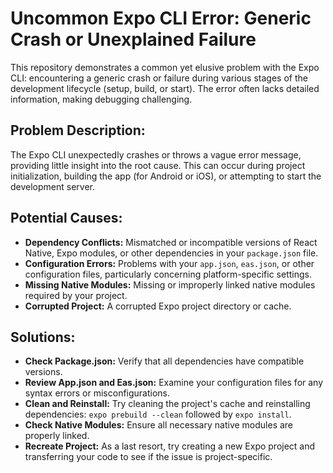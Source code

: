 # Uncommon Expo CLI Error: Generic Crash or Unexplained Failure

This repository demonstrates a common yet elusive problem with the Expo CLI: encountering a generic crash or failure during various stages of the development lifecycle (setup, build, or start).  The error often lacks detailed information, making debugging challenging.

## Problem Description:

The Expo CLI unexpectedly crashes or throws a vague error message, providing little insight into the root cause.  This can occur during project initialization, building the app (for Android or iOS), or attempting to start the development server.

## Potential Causes:

* **Dependency Conflicts:** Mismatched or incompatible versions of React Native, Expo modules, or other dependencies in your `package.json` file.
* **Configuration Errors:** Problems with your `app.json`, `eas.json`, or other configuration files, particularly concerning platform-specific settings.
* **Missing Native Modules:** Missing or improperly linked native modules required by your project.
* **Corrupted Project:** A corrupted Expo project directory or cache.

## Solutions:

* **Check Package.json:** Verify that all dependencies have compatible versions.
* **Review App.json and Eas.json:** Examine your configuration files for any syntax errors or misconfigurations.
* **Clean and Reinstall:** Try cleaning the project's cache and reinstalling dependencies: `expo prebuild --clean` followed by `expo install`.
* **Check Native Modules:** Ensure all necessary native modules are properly linked.
* **Recreate Project:** As a last resort, try creating a new Expo project and transferring your code to see if the issue is project-specific. 